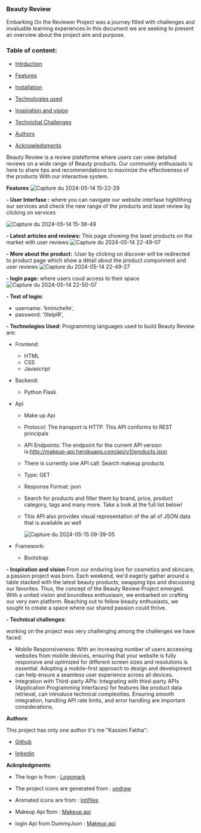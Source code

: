 ### Beauty Review

Embarking On the Reviewer Project was a journey filled with challenges and invaluable learning experiences.In this document we are seeking to present an overview about the project aim and purpose.
### Table of content:
- [Intrduction](url)

- [Features](url)

- [Installation](url)

- [Technologies used](url)

- [Inspiration and vision](url)
  
- [Technichal Challenges](url)
  
- [Authors](url)
  
- [Acknowledgments](url)

Beauty Review is a review plateforme  where users can  view detailed reviews on a wide range of Beauty products.  Our community enthusiasts is here to share tips and recommendations to maximize the effectiveness of the products With our interactive system.

**Features**
![Capture du 2024-05-14 15-22-29](https://github.com/Tihaelka/Beauty-Review/assets/133141813/8b4e2dbe-eb8d-4e20-a078-37ff654dce88)

**- User Interfase :** where you can navigate our website interfase highlithing our services and  check  the new range of the products and laset review by clicking on services 
 
![Capture du 2024-05-14 15-38-49](https://github.com/Tihaelka/Beauty-Review/assets/133141813/2484e3fd-06e8-4920-8328-bda13a0c877d)

**- Latest articles and reviews:** This page showing the laset products on the market with  user reviews
![Capture du 2024-05-14 22-49-07](https://github.com/Tihaelka/Beauty-Review/assets/133141813/94c38750-100b-42fc-9344-58f9b905a6e1)

**- More about the product:** :User by clicking on discover will be redirected to product page which show a détail about the product componnent and user reviews
![Capture du 2024-05-14 22-49-27](https://github.com/Tihaelka/Beauty-Review/assets/133141813/3e49d175-3169-46fb-acdf-a95a69b33ca2)

 **- login page:** where users coud access to their space
![Capture du 2024-05-14 22-50-07](https://github.com/Tihaelka/Beauty-Review/assets/133141813/294c94d2-586e-44de-aeae-c585c1b252f7)


**- Test of login**:
- username: 'kminchelle',
- password: '0lelplR',

**- Technologies Used**:
Programming languages used to build Beauty Review are:
- Frontend:
     - HTML
     - CSS
     - Javascript
- Backend:
     - Python Flask
- Api
     - Make up Api
     - Protocol: The transport is HTTP. This API conforms to REST principals
     - API Endpoints: The endpoint for the current API version is:http://makeup-api.herokuapp.com/api/v1/products.json
     - There is currently one API call: Search makeup products
     - Type: GET
     - Response Format: json
     - Search for products and filter them by brand, price, product category, tags and many more. Take a look at the full list below!
     - This API also provides visual representation of the all of JSON data that is available as well
       
       ![Capture du 2024-05-15 09-39-05](https://github.com/Tihaelka/Beauty-Review/assets/133141813/2dc21368-fd16-4771-8987-34955fc32497)

- Framework:
    - Bootstrap
 
**- Inspiration and vision**
From our enduring love for cosmetics and skincare, a passion project was born. Each weekend, we'd eagerly gather around a table stacked with the latest beauty products, swapping tips and discussing our favorites.
Thus, the concept of the Beauty Review Project emerged. With a united vision and boundless
enthusiasm, we embarked on crafting our very own platform. Reaching out to fellow beauty enthusiasts, we sought to create a space where our shared passion could thrive.

**- Technical challenges**:

working on the project was very challenging among the challenges we have faced:
- Mobile Responsiveness: With an increasing number of users accessing websites from mobile devices, ensuring that your website is fully responsive and optimized for different screen sizes and resolutions is essential. Adopting a mobile-first approach to design and development can help ensure a seamless user experience across all devices.
- Integration with Third-party APIs: Integrating with third-party APIs (Application Programming Interfaces) for features like product data retrieval, can introduce technical complexities. Ensuring smooth integration, handling API rate limits, and error handling
are important considerations.

**Authors**:

This project has only one author it's me "Kassimi Fatiha":

- [Github](https://github.com/)
  
- [linkedin](https://www.linkedin.com/feed/)


**Acknpledgments**:

-  The logo is from : [Logomark](https://logomakr.com/)

- The project icons are generated from : [undraw](https://undraw.co/ )

- Animated icons are from : [lotifiles](https://lottiefiles.com/)
- Makeup Api ftom : [Makeup api](https://makeup-api.herokuapp.com/)
- login Api from DummyJson : [Makeup api](https://dummyjson.com/)
